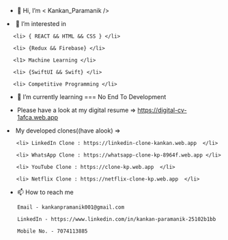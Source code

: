 - 👋 Hi, I’m < Kankan_Paramanik />
 <li>👀 I’m interested in 

      <li> { REACT && HTML && CSS } </li>
      
      <li> {Redux && Firebase} </li>
      
      <l1> Machine Learning </li>
      
      <li> {SwiftUI && Swift} </li>
      
      <li> Competitive Programming </li>
      
- 🌱 I’m currently learning 
      === No End To Development
      
- Please have a look at my digital resume => https://digital-cv-1afca.web.app

<li> My developed clones((have alook) =>

       <li> LinkedIn Clone : https://linkedin-clone-kankan.web.app  </li>
       
       <li> WhatsApp Clone : https://whatsapp-clone-kp-8964f.web.app </li>
       
       <li> YouTube Clone : https://clone-kp.web.app  </li>
       
       <li> Netflix Clone : https://netflix-clone-kp.web.app  </li>
 
 
- 📫 How to reach me



      Email - kankanpramanik001@gmail.com
      
      LinkedIn - https://www.linkedin.com/in/kankan-paramanik-25102b1bb
      
      Mobile No. - 7074113885

<!---
Kp31072001/Kp31072001 is a ✨ special ✨ repository because its `README.md` (this file) appears on your GitHub profile.
You can click the Preview link to take a look at your changes.
--->
